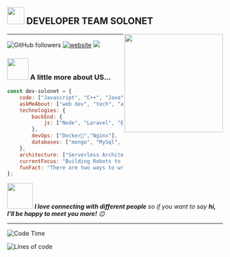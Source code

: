 <h2><img src="https://emojis.slackmojis.com/emojis/images/1531849430/4246/blob-sunglasses.gif?1531849430" width="40"/> DEVELOPER TEAM SOLONET</h2>
<img align='right' src="https://media.giphy.com/media/M9gbBd9nbDrOTu1Mqx/giphy.gif" width="230">


----------



![GitHub followers](https://img.shields.io/github/followers/Dev-SOLONET?label=Follow&style=social)
[![website](https://img.shields.io/badge/Website-46a2f1.svg?&style=flat-square&logo=Google-Chrome&logoColor=white&link=https://github.com/Dev-SOLONET)](https://github.com/Dev-SOLONET)
![](https://visitor-badge.glitch.me/badge?page_id=Dev-SOLONET)

### <img src="https://media.giphy.com/media/VgCDAzcKvsR6OM0uWg/giphy.gif" width="50"> A little more about US...  

```javascript
const dev-solonet = {
    code: ["Javascript", "C++", "Java", "PHP"],
    askMeAbout: ["web dev", "tech", "app dev"],
    technologies: {
        backEnd: {
            js: ["Node", "Laravel", "Express"],
        },
        devOps: ["Docker🐳","Nginx"],
        databases: ["mongo", "MySql", "Postgre"]
    },
    architecture: ["Serverless Architecture", "Progressive web applications", "Single page applications"],
    currentFocus: "Building Robots to ease opertations",
    funFact: "There are two ways to write error-free programs; only the third one works"
};
```

<img src="https://media.giphy.com/media/LnQjpWaON8nhr21vNW/giphy.gif" width="60"> <em><b>I love connecting with different people</b> so if you want to say <b>hi, I'll be happy to meet you more!</b> 😊</em>

---
<!--START_SECTION:waka-->
![Code Time](http://img.shields.io/badge/Code%20Time-1%2C420%20hrs%2014%20mins-blue)

![Lines of code](https://img.shields.io/badge/From%20Hello%20World%20I%27ve%20Written-1%20Million%20lines%20of%20code-blue)
